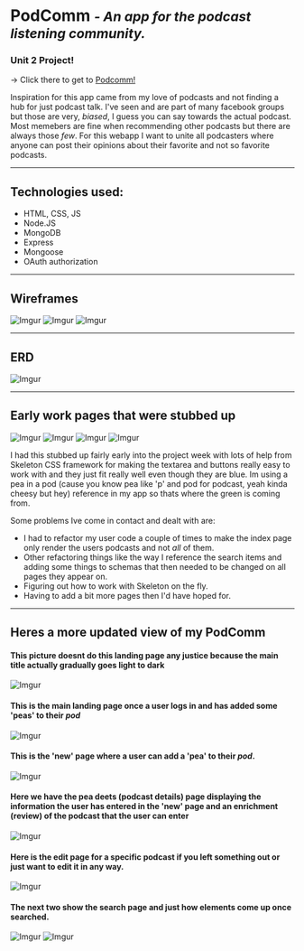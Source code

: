 # **PodComm** <small>*- An app for the podcast listening community.*</small>
### Unit 2 Project! 

→ Click there to get to [Podcomm!](https://podcomm.herokuapp.com/)

Inspiration for this app came from my love of podcasts and not finding a hub for just podcast talk.  I've seen and are part of many facebook groups but those are very, *biased*, I guess you can say towards the actual podcast.  Most memebers are fine when recommending other podcasts but there are always those *few*. For this webapp I want to unite all podcasters where anyone can post their opinions about their favorite and not so favorite podcasts.

---

## Technologies used:
- HTML, CSS, JS
- Node.JS
- MongoDB
- Express
- Mongoose
- OAuth authorization

---

## Wireframes
![Imgur](https://i.imgur.com/hpZlrvK.png)
![Imgur](https://i.imgur.com/OYJ2lba.png)
![Imgur](https://i.imgur.com/Kq87zJd.png)

---

## ERD 
![Imgur](https://i.imgur.com/fDIOZmp.png)

---

## Early work pages that were stubbed up

![Imgur](https://i.imgur.com/xZ8EWav.png)
![Imgur](https://i.imgur.com/SzpYPp1.png)
![Imgur](https://i.imgur.com/4KGR2Lp.png)
![Imgur](https://i.imgur.com/Uvu5oR1.png)

I had this stubbed up fairly early into the project week with lots of help from Skeleton CSS framework for making the textarea and buttons really easy to work with and they just fit really well even though they are blue. Im using a pea in a pod (cause you know pea like 'p' and pod for podcast, yeah kinda cheesy but hey) reference in my app so thats where the green is coming from. 

Some problems Ive come in contact and dealt with are:
- I had to refactor my user code a couple of times to make the index page only render the users podcasts and not *all* of them.
- Other refactoring things like the way I reference the search items and adding some things to schemas that then needed to be changed on all pages they appear on.
- Figuring out how to work with Skeleton on the fly.
- Having to add a bit more pages then I'd have hoped for.


---

## Heres a more updated view of my PodComm

#### This picture doesnt do this landing page any justice because the main title actually gradually goes light to dark

![Imgur](https://i.imgur.com/wLApQjc.png)

#### This is the main landing page once a user logs in and has added some 'peas' to their *pod* 

![Imgur](https://i.imgur.com/J4Z9DbC.png)

#### This is the 'new' page where a user can add a 'pea' to their *pod*.

![Imgur](https://i.imgur.com/Ejm2R7P.png)


#### Here we have the pea deets (podcast details) page displaying the information the user has entered in the 'new' page and an enrichment (review) of the podcast that the user can enter 

![Imgur](https://i.imgur.com/b3N2hz1.png)

#### Here is the edit page for a specific podcast if you left something out or just want to edit it in any way.

![Imgur](https://i.imgur.com/74SDgI9.png)

#### The next two show the search page and just how elements come up once searched.

![Imgur](https://i.imgur.com/kkEMfwC.png)
![Imgur](https://i.imgur.com/wfzzOxr.png)